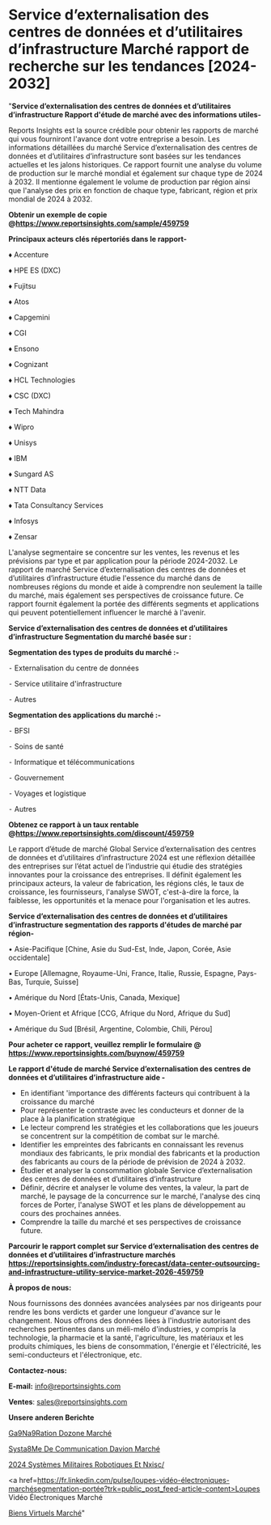 # Service d’externalisation des centres de données et d’utilitaires d’infrastructure Marché rapport de recherche sur les tendances [2024-2032]

"<strong>Service d’externalisation des centres de données et d’utilitaires d’infrastructure Rapport d'étude de marché avec des informations utiles-</strong>

Reports Insights est la source crédible pour obtenir les rapports de marché qui vous fourniront l'avance dont votre entreprise a besoin. Les informations détaillées du marché Service d’externalisation des centres de données et d’utilitaires d’infrastructure sont basées sur les tendances actuelles et les jalons historiques. Ce rapport fournit une analyse du volume de production sur le marché mondial et également sur chaque type de 2024 à 2032. Il mentionne également le volume de production par région ainsi que l'analyse des prix en fonction de chaque type, fabricant, région et prix mondial de 2024 à 2032.

<strong><b>Obtenir un exemple de copie @</b></strong><a href=https://www.reportsinsights.com/sample/459759><strong><b>https://www.reportsinsights.com/sample/459759</b></strong></a>

<b>Principaux acteurs clés répertoriés dans le rapport-</b>

<b> </b>♦ Accenture

♦ HPE ES (DXC)

♦ Fujitsu

♦ Atos

♦ Capgemini

♦ CGI

♦ Ensono

♦ Cognizant

♦ HCL Technologies

♦ CSC (DXC)

♦ Tech Mahindra

♦ Wipro

♦ Unisys

♦ IBM

♦ Sungard AS

♦ NTT Data

♦ Tata Consultancy Services

♦ Infosys

♦ Zensar

L'analyse segmentaire se concentre sur les ventes, les revenus et les prévisions par type et par application pour la période 2024-2032. Le rapport de marché Service d’externalisation des centres de données et d’utilitaires d’infrastructure étudie l'essence du marché dans de nombreuses régions du monde et aide à comprendre non seulement la taille du marché, mais également ses perspectives de croissance future. Ce rapport fournit également la portée des différents segments et applications qui peuvent potentiellement influencer le marché à l'avenir.

<strong>Service d’externalisation des centres de données et d’utilitaires d’infrastructure Segmentation du marché basée sur :</strong>

<strong>Segmentation des types de produits du marché :-</strong>

⁃ Externalisation du centre de données

⁃ Service utilitaire d'infrastructure

⁃ Autres

<strong>Segmentation des applications du marché :-</strong>

⁃ BFSI

⁃ Soins de santé

⁃ Informatique et télécommunications

⁃ Gouvernement

⁃ Voyages et logistique

⁃ Autres

<strong><b>Obtenez ce rapport à un taux rentable @</b></strong><a href=https://www.reportsinsights.com/discount/459759><strong><b>https://www.reportsinsights.com/discount/459759</b></strong></a>

Le rapport d’étude de marché Global Service d’externalisation des centres de données et d’utilitaires d’infrastructure 2024 est une réflexion détaillée des entreprises sur l’état actuel de l’industrie qui étudie des stratégies innovantes pour la croissance des entreprises. Il définit également les principaux acteurs, la valeur de fabrication, les régions clés, le taux de croissance, les fournisseurs, l'analyse SWOT, c'est-à-dire la force, la faiblesse, les opportunités et la menace pour l'organisation et les autres.

<strong>Service d’externalisation des centres de données et d’utilitaires d’infrastructure segmentation des rapports d'études de marché par région-</strong>

• Asie-Pacifique [Chine, Asie du Sud-Est, Inde, Japon, Corée, Asie occidentale]

• Europe [Allemagne, Royaume-Uni, France, Italie, Russie, Espagne, Pays-Bas, Turquie, Suisse]

• Amérique du Nord [États-Unis, Canada, Mexique]

• Moyen-Orient et Afrique [CCG, Afrique du Nord, Afrique du Sud]

• Amérique du Sud [Brésil, Argentine, Colombie, Chili, Pérou]

<strong>Pour acheter ce rapport, veuillez remplir le formulaire @   <a href=https://www.reportsinsights.com/buynow/459759>https://www.reportsinsights.com/buynow/459759</a></strong>

<strong>Le rapport d'étude de marché Service d’externalisation des centres de données et d’utilitaires d’infrastructure aide -</strong>
<ul>
  <li>En identifiant 'importance des différents facteurs qui contribuent à la croissance du marché</li>
  <li>Pour représenter le contraste avec les conducteurs et donner de la place à la planification stratégique</li>
  <li>Le lecteur comprend les stratégies et les collaborations que les joueurs se concentrent sur la compétition de combat sur le marché.</li>
  <li>Identifier les empreintes des fabricants en connaissant les revenus mondiaux des fabricants, le prix mondial des fabricants et la production des fabricants au cours de la période de prévision de 2024 à 2032.</li>
  <li>Étudier et analyser la consommation globale Service d’externalisation des centres de données et d’utilitaires d’infrastructure</li>
  <li>Définir, décrire et analyser le volume des ventes, la valeur, la part de marché, le paysage de la concurrence sur le marché, l'analyse des cinq forces de Porter, l'analyse SWOT et les plans de développement au cours des prochaines années.</li>
  <li>Comprendre la taille du marché et ses perspectives de croissance future.</li>
</ul>

<strong>Parcourir le rapport complet sur Service d’externalisation des centres de données et d’utilitaires d’infrastructure marchés <a href=https://reportsinsights.com/industry-forecast/data-center-outsourcing-and-infrastructure-utility-service-market-2026-459759>https://reportsinsights.com/industry-forecast/data-center-outsourcing-and-infrastructure-utility-service-market-2026-459759</a></strong>

<strong>À propos de nous:</strong>

Nous fournissons des données avancées analysées par nos dirigeants pour rendre les bons verdicts et garder une longueur d'avance sur le changement. Nous offrons des données liées à l'industrie autorisant des recherches pertinentes dans un méli-mélo d'industries, y compris la technologie, la pharmacie et la santé, l'agriculture, les matériaux et les produits chimiques, les biens de consommation, l'énergie et l'électricité, les semi-conducteurs et l'électronique, etc.

<strong>Contactez-nous:</strong>

<strong>E-mail:</strong> <a href=mailto:info@reportsinsights.com>info@reportsinsights.com</a>

<strong>Ventes</strong>: <a href=mailto:sales@reportsinsights.com>sales@reportsinsights.com</a>

<strong>Unsere anderen Berichte</strong>

<a href=https://www.linkedin.com/pulse/g%C3%A9n%C3%A9ration-dozone-march%C3%A9-personnalisation-z2pff/>Ga9Na9Ration Dozone Marché</a>

<a href=https://www.linkedin.com/pulse/syst%C3%A8me-de-communication-davion-march%C3%A9-2024-part-r4omc/>Systa8Me De Communication Davion Marché</a>

<a href=https://www.linkedin.com/pulse/2024-systèmes-militaires-robotiques-et-nxisc/>2024 Systèmes Militaires Robotiques Et Nxisc/</a>

<a href=https://fr.linkedin.com/pulse/loupes-vidéo-électroniques-marchésegmentation-portée?trk=public_post_feed-article-content>Loupes Vidéo Électroniques Marché</a>

<a href=https://www.linkedin.com/pulse/biens-virtuels-march%C3%A9paysage-comprenant-des-informations-ckuqf/>Biens Virtuels Marché</a>"
